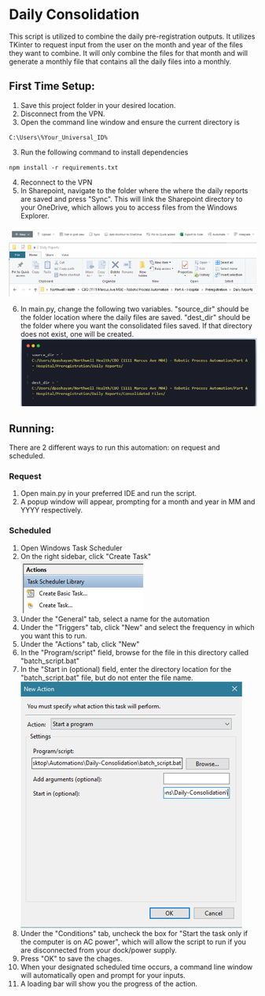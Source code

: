# Daily Consolidation

This script is utilized to combine the daily pre-registration outputs. It utilizes TKinter to request input from the user on the month and year of the files they want to combine. It will only combine the files for that month and will generate a monthly file that contains all the daily files into a monthly.

## First Time Setup:

1. Save this project folder in your desired location.
2. Disconnect from the VPN.
3. Open the command line window and ensure the current directory is

```
C:\Users\%Your_Universal_ID%
```

3. Run the following command to install dependencies

```
npm install -r requirements.txt
```

4. Reconnect to the VPN
5. In Sharepoint, navigate to the folder where the where the daily reports are saved and press "Sync". This will link the Sharepoint directory to your OneDrive, which allows you to access files from the Windows Explorer.

![](assets/20230519_090500_image.png)
![](assets/20230519_090634_image.png)

6. In main.py, change the following two variables. "source_dir" should be the folder location where the daily files are saved. "dest_dir" should be the folder where you want the consolidated files saved. If that directory does not exist, one will be created.
   ![](assets/20230519_090946_image.png)

## Running:

There are 2 different ways to run this automation: on request and scheduled.

### Request

1. Open main.py in your preferred IDE and run the script.
2. A popup window will appear, prompting for a month and year in MM and YYYY respectively.

### Scheduled

1. Open Windows Task Scheduler
2. On the right sidebar, click "Create Task"
![](assets/20230519_091747_image.png)
3. Under the "General" tab, select a name for the automation
4. Under the "Triggers" tab, click "New" and select the frequency in which you want this to run.
5. Under the "Actions" tab, click "New"
6. In the "Program/script" field, browse for the file in this directory called "batch_script.bat"
7. In the "Start in (optional) field, enter the directory location for the "batch_script.bat" file, but do not enter the file name.
![](assets/20230519_092211_image.png)
8. Under the "Conditions" tab, uncheck the box for "Start the task only if the computer is on AC power", which will allow the script to run if you are disconnected from your dock/power supply.
9. Press "OK" to save the chages.
10. When your designated scheduled time occurs, a command line window will automatically open and prompt for your inputs.
11. A loading bar will show you the progress of the action.


